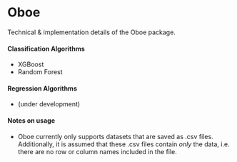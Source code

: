 # Oboe
Technical & implementation details of the Oboe
package.

#### Classification Algorithms
* XGBoost
* Random Forest

#### Regression Algorithms
* (under development)

#### Notes on usage
* Oboe currently only supports datasets that
are saved as .csv files. Additionally, it is assumed that
these .csv files contain *only* the data, i.e. there are
no row or column names included in the file.

